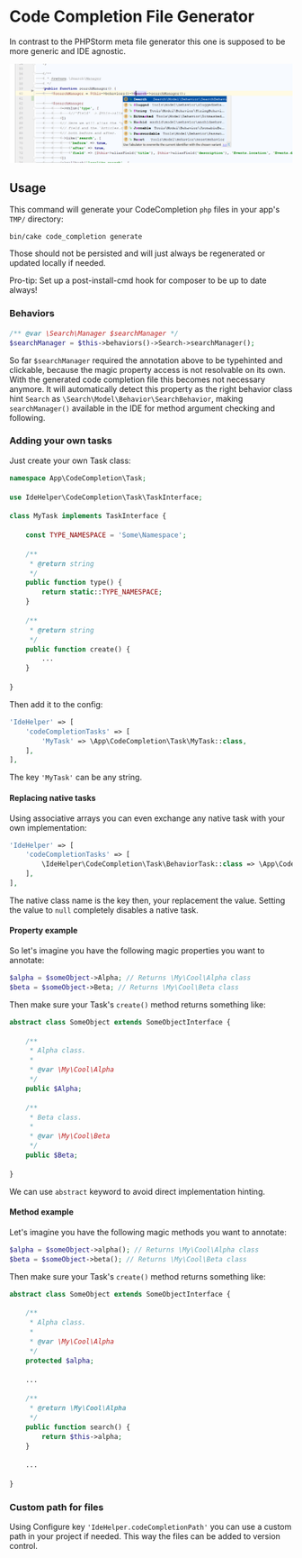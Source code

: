 #  Code Completion File Generator

In contrast to the PHPStorm meta file generator this one is supposed to be more generic and IDE agnostic.

![Behavior Code Completion](img/code_completion.png) 

## Usage
This command will generate your CodeCompletion `php` files in your app's `TMP/` directory:
```
bin/cake code_completion generate
```

Those should not be persisted and will just always be regenerated or updated locally if needed.

Pro-tip: Set up a post-install-cmd hook for composer to be up to date always!

### Behaviors
```php
/** @var \Search\Manager $searchManager */
$searchManager = $this->behaviors()->Search->searchManager();
```
So far `$searchManager` required the annotation above to be typehinted and clickable, because the magic property access is not resolvable on its own.
With the generated code completion file this becomes not necessary anymore.
It will automatically detect this property as the right behavior class hint `Search` as `\Search\Model\Behavior\SearchBehavior`, making
`searchManager()` available in the IDE for method argument checking and following.


### Adding your own tasks
Just create your own Task class:
```php
namespace App\CodeCompletion\Task;

use IdeHelper\CodeCompletion\Task\TaskInterface;

class MyTask implements TaskInterface {

    const TYPE_NAMESPACE = 'Some\Namespace';

    /**
     * @return string
     */
    public function type() {
        return static::TYPE_NAMESPACE;
    }

    /**
     * @return string
     */
    public function create() {
        ...
    }
    
}
```

Then add it to the config:
```php
'IdeHelper' => [
    'codeCompletionTasks' => [
        'MyTask' => \App\CodeCompletion\Task\MyTask::class,
    ],
],
```
The key `'MyTask'` can be any string.

#### Replacing native tasks
Using associative arrays you can even exchange any native task with your own implementation:
```php
'IdeHelper' => [
    'codeCompletionTasks' => [
        \IdeHelper\CodeCompletion\Task\BehaviorTask::class => \App\CodeCompletion\Task\MyEnhancedBehaviorTask::class,
    ],
],
```
The native class name is the key then, your replacement the value.
Setting the value to `null` completely disables a native task.

#### Property example
So let's imagine you have the following magic properties you want to annotate:
```php
$alpha = $someObject->Alpha; // Returns \My\Cool\Alpha class
$beta = $someObject->Beta; // Returns \My\Cool\Beta class
```
Then make sure your Task's `create()` method returns something like:
```php
abstract class SomeObject extends SomeObjectInterface {

    /**
     * Alpha class.
     *
     * @var \My\Cool\Alpha
     */
    public $Alpha;

    /**
     * Beta class.
     *
     * @var \My\Cool\Beta
     */
    public $Beta;

}
```

We can use `abstract` keyword to avoid direct implementation hinting.

#### Method example
Let's imagine you have the following magic methods you want to annotate:
```php
$alpha = $someObject->alpha(); // Returns \My\Cool\Alpha class
$beta = $someObject->beta(); // Returns \My\Cool\Beta class
```
Then make sure your Task's `create()` method returns something like:
```php
abstract class SomeObject extends SomeObjectInterface {

    /**
     * Alpha class.
     *
     * @var \My\Cool\Alpha
     */
    protected $alpha;

    ...

    /**
     * @return \My\Cool\Alpha
     */
    public function search() {
        return $this->alpha;
    }

    ...

}
```

### Custom path for files

Using Configure key `'IdeHelper.codeCompletionPath'` you can use a custom path in your project if needed.
This way the files can be added to version control. 
